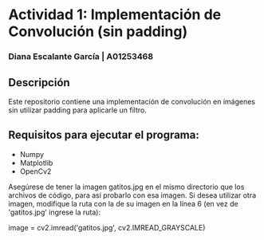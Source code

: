 # Actividad 1: Implementación de Convolución (sin padding)
### Diana Escalante García | A01253468

## Descripción
Este repositorio contiene una implementación de convolución en imágenes sin utilizar padding para aplicarle un filtro.

## Requisitos para ejecutar el programa:
- Numpy
- Matplotlib
- OpenCv2

Asegúrese de tener la imagen gatitos.jpg en el mismo directorio que los archivos de código, para así probarlo con esa imagen. Si desea utilizar otra imagen, modifique la ruta con la de su imagen en la línea 6 (en vez de 'gatitos.jpg' ingrese la ruta):

image = cv2.imread('gatitos.jpg', cv2.IMREAD_GRAYSCALE)
